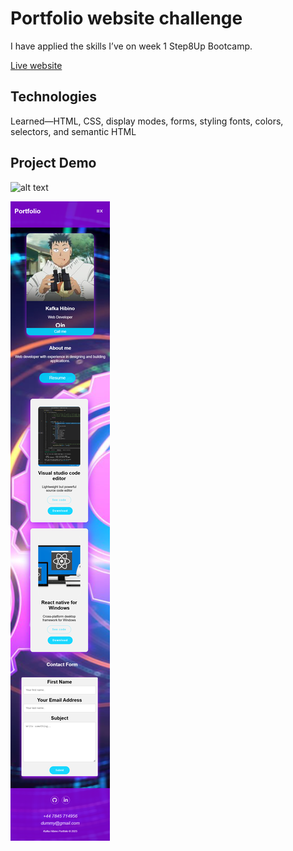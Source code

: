 # Portfolio website challenge

I have applied the skills I’ve on week 1 Step8Up Bootcamp.

[Live website](https://gonzalopena1.github.io/Portfolio-web-page-challenge/)

## Technologies
Learned—HTML, CSS, display modes, forms, styling fonts, colors, selectors, and semantic HTML

## Project Demo

![alt text](desktop.png)

![alt text](mobile.png)
